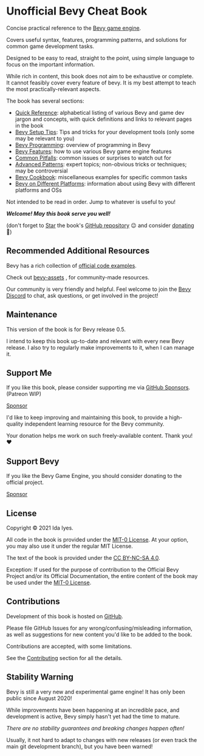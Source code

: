 # Unofficial Bevy Cheat Book

Concise practical reference to the
[Bevy game engine](https://github.com/bevyengine/bevy).

Covers useful syntax, features, programming patterns, and solutions for
common game development tasks.

Designed to be easy to read, straight to the point, using simple language
to focus on the important information.

While rich in content, this book does not aim to be exhaustive or complete. It
cannot feasibly cover every feature of bevy. It is my best attempt to teach
the most practically-relevant aspects.

The book has several sections:

  - [Quick Reference](./cheatsheet.md):
    alphabetical listing of various Bevy and game dev jargon and concepts,
    with quick definitions and links to relevant pages in the book
  - [Bevy Setup Tips](./setup/_index.md):
    Tips and tricks for your development tools (only some may be relevant to you)
  - [Bevy Programming](./programming/_index.md):
    overview of programming in Bevy
  - [Bevy Features](./features/_index.md):
    how to use various Bevy game engine features
  - [Common Pitfalls](./pitfalls/_index.md):
    common issues or surprises to watch out for
  - [Advanced Patterns](./patterns/_index.md):
    expert topics; non-obvious tricks or techniques; may be controversial
  - [Bevy Cookbook](./cookbook/_index.md):
    miscellaneous examples for specific common tasks
  - [Bevy on Different Platforms](./platforms/_index.md):
    information about using Bevy with different platforms and OSs

Not intended to be read in order. Jump to whatever is useful to you!

***Welcome! May this book serve you well!***

(don't forget to
<a class="github-button" href="https://github.com/bevy-cheatbook/bevy-cheatbook" data-icon="octicon-star" aria-label="Star bevy-cheatbook/bevy-cheatbook on GitHub">Star</a>
the book's [GitHub repository](https://github.com/bevy-cheatbook/bevy-cheatbook) 😉
and consider [donating](#support-me) 🙂)

## Recommended Additional Resources

Bevy has a rich collection of [official code
examples](https://github.com/bevyengine/bevy/tree/latest/examples#examples).

Check out [bevy-assets](https://bevyengine.org/assets/#assets)
, for community-made resources.

Our community is very friendly and helpful. Feel welcome to join the [Bevy
Discord](https://discord.gg/bevy) to chat, ask questions, or get involved
in the project!

## Maintenance

This version of the book is for Bevy release 0.5.

I intend to keep this book up-to-date and relevant with every new Bevy release.
I also try to regularly make improvements to it, when I can manage it.

## Support Me

If you like this book, please consider supporting me via [GitHub
Sponsors](https://github.com/sponsors/inodentry). (Patreon WIP)

<a class="github-button" href="https://github.com/sponsors/inodentry" data-icon="octicon-heart" data-size="large" aria-label="Sponsor @inodentry on GitHub">Sponsor</a>

I'd like to keep improving and maintaining this book, to provide a high-quality
independent learning resource for the Bevy community.

Your donation helps me work on such freely-available content. Thank you! ❤️

## Support Bevy

If you like the Bevy Game Engine, you should consider donating to the
official project.

<a class="github-button" href="https://github.com/sponsors/cart" data-icon="octicon-heart" data-size="large" aria-label="Sponsor @cart on GitHub">Sponsor</a>

## License

Copyright © 2021 Ida Iyes.

All code in the book is provided under the
[MIT-0 License](https://github.com/bevy-cheatbook/mit-0).
At your option, you may also use it under the regular MIT License.

The text of the book is provided under the
[CC BY-NC-SA 4.0](https://creativecommons.org/licenses/by-nc-sa/4.0/).

Exception: If used for the purpose of contribution to the Official Bevy
Project and/or its Official Documentation, the entire content of the book
may be used under the [MIT-0 License](https://github.com/bevy-cheatbook/mit-0).

## Contributions

Development of this book is hosted on
[GitHub](https://github.com/bevy-cheatbook/bevy-cheatbook).

Please file GitHub Issues for any wrong/confusing/misleading information,
as well as suggestions for new content you'd like to be added to the book.

Contributions are accepted, with some limitations.

See the [Contributing](./contributing.md) section for all the details.

## Stability Warning

Bevy is still a very new and experimental game engine! It has only been
public since August 2020!

While improvements have been happening at an incredible pace, and development
is active, Bevy simply hasn't yet had the time to mature.

*There are no stability guarantees and breaking changes happen often!*

Usually, it not hard to adapt to changes with new releases (or even track
the main git development branch), but you have been warned!
